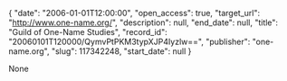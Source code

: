 {
  "date": "2006-01-01T12:00:00", 
  "open_access": true, 
  "target_url": "http://www.one-name.org/", 
  "description": null, 
  "end_date": null, 
  "title": "Guild of One-Name Studies", 
  "record_id": "20060101T120000/QymvPtPKM3typXJP4Iyzlw==", 
  "publisher": "one-name.org", 
  "slug": 117342248, 
  "start_date": null
}

None